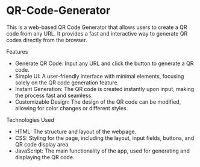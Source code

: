 # QR-Code-Generator
This is a web-based QR Code Generator that allows users to create a QR code from any URL. It provides a fast and interactive way to generate QR codes directly from the browser.

Features

- Generate QR Code: Input any URL and click the button to generate a QR code.
- Simple UI: A user-friendly interface with minimal elements, focusing solely on the QR code generation feature.
- Instant Generation: The QR code is created instantly upon input, making the process fast and seamless.
- Customizable Design: The design of the QR code can be modified, allowing for color changes or different styles.


Technologies Used

- HTML: The structure and layout of the webpage.
- CSS: Styling for the page, including the layout, input fields, buttons, and QR code display area.
- JavaScript: The main functionality of the app, used for generating and displaying the QR code.
